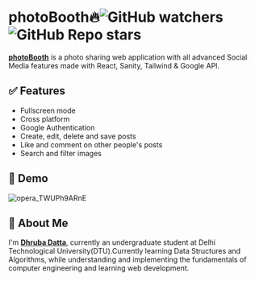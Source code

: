 
# photoBooth🔥![GitHub watchers](https://img.shields.io/github/watchers/dhruba-datta/MyPortfolio?style=social) ![GitHub Repo stars](https://img.shields.io/github/stars/dhruba-datta/MyPortfolio?style=social)

**[photoBooth](https://phootobooth.netlify.app)** is a photo sharing web application with all advanced Social Media features made with React, Sanity, Tailwind & Google API.


## ✅ Features

- Fullscreen mode
- Cross platform
- Google Authentication
- Create, edit, delete and save posts
- Like and comment on other people's posts
- Search and filter images
## 🐣 Demo

![opera_TWUPh9ARnE](https://user-images.githubusercontent.com/74358627/151503783-2b84b7dc-b2d0-4c44-9b91-bddaf16518e6.jpg)

## 🚀 About Me
I'm **[Dhruba Datta](https://dhruba-datta.netlify.app)**, currently an undergraduate student at Delhi Technological University(DTU).Currently learning Data Structures and Algorithms, while understanding and implementing the fundamentals of computer engineering and learning web development.

